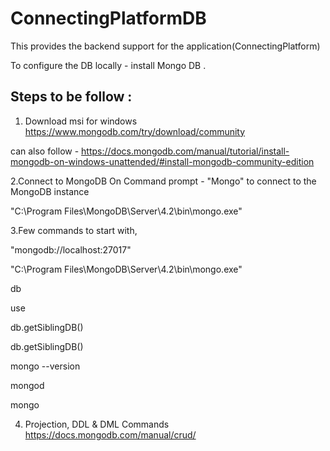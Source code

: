 # ConnectingPlatformDB

This provides the backend support for the application(ConnectingPlatform)

To configure the DB locally - install Mongo DB .

Steps to be follow :
--------------------

1. Download msi for windows
https://www.mongodb.com/try/download/community

can also follow - https://docs.mongodb.com/manual/tutorial/install-mongodb-on-windows-unattended/#install-mongodb-community-edition



2.Connect to MongoDB
On Command prompt - "Mongo" to connect to the MongoDB instance

"C:\Program Files\MongoDB\Server\4.2\bin\mongo.exe"

3.Few commands to start with,

"mongodb://localhost:27017"

"C:\Program Files\MongoDB\Server\4.2\bin\mongo.exe"

db

use <database>
  
db.getSiblingDB()

db.getSiblingDB(<database>)
  
mongo --version

mongod

mongo


4. Projection, DDL & DML Commands 
https://docs.mongodb.com/manual/crud/
